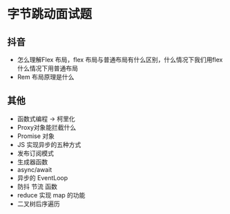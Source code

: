 # 字节跳动面试题

## 抖音

* 怎么理解Flex 布局，flex 布局与普通布局有什么区别，什么情况下我们用flex 什么情况下用普通布局
* Rem 布局原理是什么

## 其他

* 函数式编程 -&gt; 柯里化
* Proxy对象能拦截什么
* Promise 对象
* JS 实现异步的五种方式
* 发布订阅模式
* 生成器函数
* async/await
* 异步的 EventLoop
* 防抖 节流 函数
* reduce 实现 map 的功能
* 二叉树后序遍历

